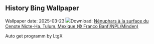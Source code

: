 ## History Bing Wallpaper
Wallpaper date: 2025-03-23
![](https://www.bing.com/th?id=OHR.CenoteLilies_FR-CA7140965973_UHD.jpg&w=1000)Download: [Nénuphars à la surface du Cenote Nicte-Ha, Tulum, Mexique (© Franco Banfi/NPL/Minden)](https://www.bing.com/th?id=OHR.CenoteLilies_FR-CA7140965973_UHD.jpg)

Auto get programm by LtgX
